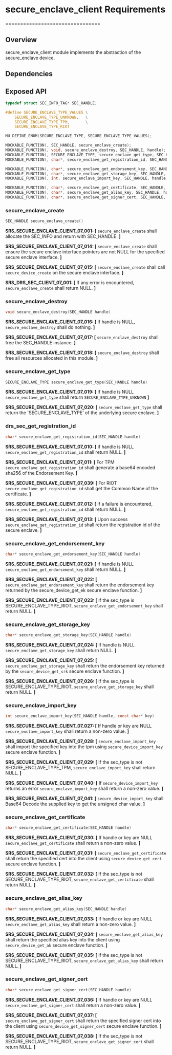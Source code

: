 # secure_enclave_client Requirements

================================

## Overview

secure_enclave_client module implements the abstraction of the secure_enclave device.

## Dependencies

## Exposed API

```c
typedef struct SEC_INFO_TAG* SEC_HANDLE;

#define SECURE_ENCLAVE_TYPE_VALUES \
    SECURE_ENCLAVE_TYPE_UNKNOWN,   \
    SECURE_ENCLAVE_TYPE_TPM,       \
    SECURE_ENCLAVE_TYPE_RIOT

MU_DEFINE_ENUM(SECURE_ENCLAVE_TYPE, SECURE_ENCLAVE_TYPE_VALUES);

MOCKABLE_FUNCTION(, SEC_HANDLE, secure_enclave_create);
MOCKABLE_FUNCTION(, void, secure_enclave_destroy, SEC_HANDLE, handle);
MOCKABLE_FUNCTION(, SECURE_ENCLAVE_TYPE, secure_enclave_get_type, SEC_HANDLE, handle);
MOCKABLE_FUNCTION(, char*, secure_enclave_get_registration_id, SEC_HANDLE, handle);

MOCKABLE_FUNCTION(, char*, secure_enclave_get_endorsement_key, SEC_HANDLE, handle);
MOCKABLE_FUNCTION(, char*, secure_enclave_get_storage_key, SEC_HANDLE, handle);
MOCKABLE_FUNCTION(, int, secure_enclave_import_key, SEC_HANDLE, handle, const char*, key);

MOCKABLE_FUNCTION(, char*, secure_enclave_get_certificate, SEC_HANDLE, handle);
MOCKABLE_FUNCTION(, char*, secure_enclave_get_alias_key, SEC_HANDLE, handle);
MOCKABLE_FUNCTION(, char*, secure_enclave_get_signer_cert, SEC_HANDLE, handle);
```

### secure_enclave_create

```c
SEC_HANDLE secure_enclave_create()
```

**SRS_SECURE_ENCLAVE_CLIENT_07_001: [** `secure_enclave_create` shall allocate the SEC_INFO and return with SEC_HANDLE. **]**

**SRS_SECURE_ENCLAVE_CLIENT_07_014: [** `secure_enclave_create` shall ensure the secure enclave interface pointers are not NULL for the specified secure enclave interface. **]**

**SRS_SECURE_ENCLAVE_CLIENT_07_015: [** `secure_enclave_create` shall call `secure_device_create` on the secure enclave interface. **]**

**SRS_DRS_SEC_CLIENT_07_001: [** If any error is encountered, `secure_enclave_create` shall return NULL. **]**

### secure_enclave_destroy

```c
void secure_enclave_destroy(SEC_HANDLE handle)
```

**SRS_SECURE_ENCLAVE_CLIENT_07_016: [** If handle is NULL, `secure_enclave_destroy` shall do nothing. **]**

**SRS_SECURE_ENCLAVE_CLIENT_07_017: [** `secure_enclave_destroy` shall free the SEC_HANDLE instance. **]**

**SRS_SECURE_ENCLAVE_CLIENT_07_018: [** `secure_enclave_destroy` shall free all resources allocated in this module. **]**


### secure_enclave_get_type

```c
SECURE_ENCLAVE_TYPE secure_enclave_get_type(SEC_HANDLE handle)
```

**SRS_SECURE_ENCLAVE_CLIENT_07_019: [** If handle is NULL `secure_enclave_get_type` shall return `SECURE_ENCLAVE_TYPE_UNKNOWN` **]**

**SRS_SECURE_ENCLAVE_CLIENT_07_020: [** `secure_enclave_get_type` shall return the 'SECURE_ENCLAVE_TYPE' of the underlying secure enclave. **]**

### drs_sec_get_registration_id

```c
char* secure_enclave_get_registration_id(SEC_HANDLE handle)
```

**SRS_SECURE_ENCLAVE_CLIENT_07_010: [** if handle is NULL `secure_enclave_get_registration_id` shall return NULL. **]**

**SRS_SECURE_ENCLAVE_CLIENT_07_011: [** For TPM `secure_enclave_get_registration_id` shall generate a base64 encoded sha256 of the Endorsement Key. **]**

**SRS_SECURE_ENCLAVE_CLIENT_07_039: [** For RIOT `secure_enclave_get_registration_id` shall get the Common Name of the certificate. **]**

**SRS_SECURE_ENCLAVE_CLIENT_07_012: [** If a failure is encountered, `secure_enclave_get_registration_id` shall return NULL. **]**

**SRS_SECURE_ENCLAVE_CLIENT_07_013: [** Upon success `secure_enclave_get_registration_id` shall return the registration id of the secure enclave. **]**

### secure_enclave_get_endorsement_key

```c
char* secure_enclave_get_endorsement_key(SEC_HANDLE handle)
```

**SRS_SECURE_ENCLAVE_CLIENT_07_021: [** If handle is NULL `secure_enclave_get_endorsement_key` shall return NULL. **]**

**SRS_SECURE_ENCLAVE_CLIENT_07_022: [** `secure_enclave_get_endorsement_key` shall return the endorsement key returned by the secure_device_get_ek secure enclave function. **]**

**SRS_SECURE_ENCLAVE_CLIENT_07_023: [** If the sec_type is SECURE_ENCLAVE_TYPE_RIOT, `secure_enclave_get_endorsement_key` shall return NULL. **]**

### secure_enclave_get_storage_key

```c
char* secure_enclave_get_storage_key(SEC_HANDLE handle)
```

**SRS_SECURE_ENCLAVE_CLIENT_07_024: [** If handle is NULL `secure_enclave_get_storage_key` shall return NULL. **]**

**SRS_SECURE_ENCLAVE_CLIENT_07_025: [** `secure_enclave_get_storage_key` shall return the endorsement key returned by the `secure_device_get_srk` secure enclave function. **]**

**SRS_SECURE_ENCLAVE_CLIENT_07_026: [** If the sec_type is SECURE_ENCLAVE_TYPE_RIOT, `secure_enclave_get_storage_key` shall return NULL. **]**

### secure_enclave_import_key

```c
int secure_enclave_import_key(SEC_HANDLE handle, const char* key)
```

**SRS_SECURE_ENCLAVE_CLIENT_07_027: [** If handle or key are NULL `secure_enclave_import_key` shall return a non-zero value. **]**

**SRS_SECURE_ENCLAVE_CLIENT_07_028: [** `secure_enclave_import_key` shall import the specified key into the tpm using `secure_device_import_key` secure enclave function. **]**

**SRS_SECURE_ENCLAVE_CLIENT_07_029: [** If the sec_type is not SECURE_ENCLAVE_TYPE_TPM, `secure_enclave_import_key` shall return NULL. **]**

**SRS_SECURE_ENCLAVE_CLIENT_07_040: [** If `secure_device_import_key` returns an error `secure_enclave_import_key` shall return a non-zero value. **]**

**SRS_SECURE_ENCLAVE_CLIENT_07_041: [** `secure_device_import_key` shall Base64 Decode the supplied key to get the unsigned char value. **]**

### secure_enclave_get_certificate

```c
char* secure_enclave_get_certificate(SEC_HANDLE handle)
```

**SRS_SECURE_ENCLAVE_CLIENT_07_030: [** If handle or key are NULL `secure_enclave_get_certificate` shall return a non-zero value. **]**

**SRS_SECURE_ENCLAVE_CLIENT_07_031: [** `secure_enclave_get_certificate` shall return the specified cert into the client using `secure_device_get_cert` secure enclave function. **]**

**SRS_SECURE_ENCLAVE_CLIENT_07_032: [** If the sec_type is not SECURE_ENCLAVE_TYPE_RIOT, `secure_enclave_get_certificate` shall return NULL. **]**

### secure_enclave_get_alias_key

```c
char* secure_enclave_get_alias_key(SEC_HANDLE handle)
```

**SRS_SECURE_ENCLAVE_CLIENT_07_033: [** If handle or key are NULL `secure_enclave_get_alias_key` shall return a non-zero value. **]**

**SRS_SECURE_ENCLAVE_CLIENT_07_034: [** `secure_enclave_get_alias_key` shall return the specified alias key into the client using `secure_device_get_ak` secure enclave function. **]**

**SRS_SECURE_ENCLAVE_CLIENT_07_035: [** If the sec_type is not SECURE_ENCLAVE_TYPE_RIOT, `secure_enclave_get_alias_key` shall return NULL. **]**

### secure_enclave_get_signer_cert

```c
char* secure_enclave_get_signer_cert(SEC_HANDLE handle)
```

**SRS_SECURE_ENCLAVE_CLIENT_07_036: [** If handle or key are NULL `secure_enclave_get_signer_cert` shall return a non-zero value. **]**

**SRS_SECURE_ENCLAVE_CLIENT_07_037: [** `secure_enclave_get_signer_cert` shall return the specified signer cert into the client using `secure_device_get_signer_cert` secure enclave function. **]**

**SRS_SECURE_ENCLAVE_CLIENT_07_038: [** If the sec_type is not SECURE_ENCLAVE_TYPE_RIOT, `secure_enclave_get_signer_cert` shall return NULL. **]**

